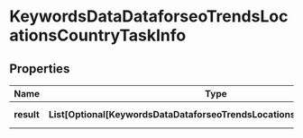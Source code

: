 # KeywordsDataDataforseoTrendsLocationsCountryTaskInfo


## Properties

| Name | Type | Description | Notes |
|------------ | ------------- | ------------- | -------------|
**result** | **List[Optional[KeywordsDataDataforseoTrendsLocationsCountryResultInfo]]** | array of results |[optional]|
